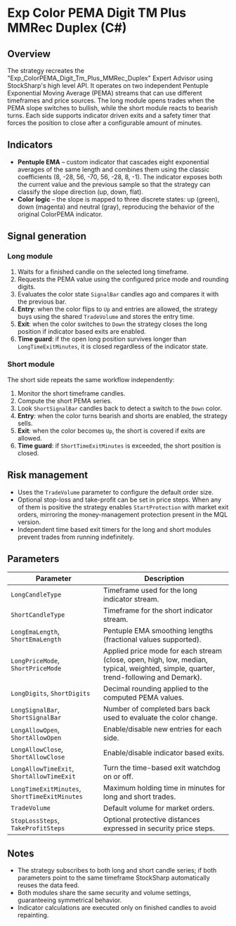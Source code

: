 # Exp Color PEMA Digit TM Plus MMRec Duplex (C#)

## Overview
The strategy recreates the "Exp_ColorPEMA_Digit_Tm_Plus_MMRec_Duplex" Expert Advisor using StockSharp's high level API. It operates on two independent Pentuple Exponential Moving Average (PEMA) streams that can use different timeframes and price sources. The long module opens trades when the PEMA slope switches to bullish, while the short module reacts to bearish turns. Each side supports indicator driven exits and a safety timer that forces the position to close after a configurable amount of minutes.

## Indicators
* **Pentuple EMA** – custom indicator that cascades eight exponential averages of the same length and combines them using the classic coefficients (8, -28, 56, -70, 56, -28, 8, -1). The indicator exposes both the current value and the previous sample so that the strategy can classify the slope direction (up, down, flat).
* **Color logic** – the slope is mapped to three discrete states: up (green), down (magenta) and neutral (gray), reproducing the behavior of the original ColorPEMA indicator.

## Signal generation
### Long module
1. Waits for a finished candle on the selected long timeframe.
2. Requests the PEMA value using the configured price mode and rounding digits.
3. Evaluates the color state `SignalBar` candles ago and compares it with the previous bar.
4. **Entry**: when the color flips to `Up` and entries are allowed, the strategy buys using the shared `TradeVolume` and stores the entry time.
5. **Exit**: when the color switches to `Down` the strategy closes the long position if indicator based exits are enabled.
6. **Time guard**: if the open long position survives longer than `LongTimeExitMinutes`, it is closed regardless of the indicator state.

### Short module
The short side repeats the same workflow independently:
1. Monitor the short timeframe candles.
2. Compute the short PEMA series.
3. Look `ShortSignalBar` candles back to detect a switch to the `Down` color.
4. **Entry**: when the color turns bearish and shorts are enabled, the strategy sells.
5. **Exit**: when the color becomes `Up`, the short is covered if exits are allowed.
6. **Time guard**: if `ShortTimeExitMinutes` is exceeded, the short position is closed.

## Risk management
* Uses the `TradeVolume` parameter to configure the default order size.
* Optional stop-loss and take-profit can be set in price steps. When any of them is positive the strategy enables `StartProtection` with market exit orders, mirroring the money-management protection present in the MQL version.
* Independent time based exit timers for the long and short modules prevent trades from running indefinitely.

## Parameters
| Parameter | Description |
|-----------|-------------|
| `LongCandleType` | Timeframe used for the long indicator stream. |
| `ShortCandleType` | Timeframe for the short indicator stream. |
| `LongEmaLength`, `ShortEmaLength` | Pentuple EMA smoothing lengths (fractional values supported). |
| `LongPriceMode`, `ShortPriceMode` | Applied price mode for each stream (close, open, high, low, median, typical, weighted, simple, quarter, trend-following and Demark). |
| `LongDigits`, `ShortDigits` | Decimal rounding applied to the computed PEMA values. |
| `LongSignalBar`, `ShortSignalBar` | Number of completed bars back used to evaluate the color change. |
| `LongAllowOpen`, `ShortAllowOpen` | Enable/disable new entries for each side. |
| `LongAllowClose`, `ShortAllowClose` | Enable/disable indicator based exits. |
| `LongAllowTimeExit`, `ShortAllowTimeExit` | Turn the time-based exit watchdog on or off. |
| `LongTimeExitMinutes`, `ShortTimeExitMinutes` | Maximum holding time in minutes for long and short trades. |
| `TradeVolume` | Default volume for market orders. |
| `StopLossSteps`, `TakeProfitSteps` | Optional protective distances expressed in security price steps. |

## Notes
* The strategy subscribes to both long and short candle series; if both parameters point to the same timeframe StockSharp automatically reuses the data feed.
* Both modules share the same security and volume settings, guaranteeing symmetrical behavior.
* Indicator calculations are executed only on finished candles to avoid repainting.
